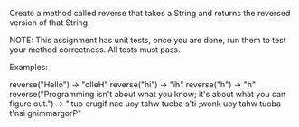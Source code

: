Create a method called reverse that takes a String and returns the reversed version of that String.

NOTE: This assignment has unit tests, once you are done, run them to test your method correctness. All tests must pass.


Examples:

reverse("Hello") -> "olleH"
reverse("hi") -> "ih"
reverse("h") -> "h"
reverse("Programming isn't about what you know; it's about what you can figure out.") -> ".tuo erugif nac uoy tahw tuoba s'ti ;wonk uoy tahw tuoba t'nsi gnimmargorP"



